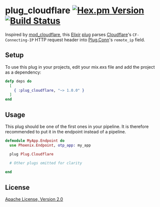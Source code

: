 # plug_cloudflare [![Hex.pm Version](http://img.shields.io/hexpm/v/plug_cloudflare.svg)](https://hex.pm/packages/plug_cloudflare) [![Build Status](https://travis-ci.org/c-rack/plug_cloudflare.png?branch=master)](https://travis-ci.org/c-rack/plug_cloudflare)

Inspired by [mod_cloudflare](https://github.com/cloudflare/mod_cloudflare), this [Elixir](http://elixir-lang.org/) [plug](https://github.com/elixir-lang/plug) parses [Cloudflare](https://www.cloudflare.com/)'s `CF-Connecting-IP` HTTP request header into [Plug.Conn](http://hexdocs.pm/plug/Plug.Conn.html)'s `remote_ip` field.

## Setup

To use this plug in your projects, edit your mix.exs file and add the project as a dependency:

```elixir
defp deps do
  [
    { :plug_cloudflare, "~> 1.0.0" }
  ]
end
```

## Usage

This plug should be one of the first ones in your pipeline.
It is therefore recommended to put it in the endpoint instead of a pipeline.

```elixir
defmodule MyApp.Endpoint do
  use Phoenix.Endpoint, otp_app: my_app

  plug Plug.Cloudflare

  # Other plugs omitted for clarity
  
end
```

## License

[Apache License, Version 2.0](http://www.apache.org/licenses/LICENSE-2.0)
